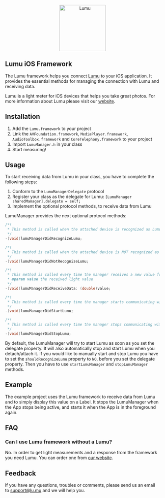 <p align="center">
  <a href="http://lu.mu/"><img src="http://lu.mu/images/logo.png" alt="Lumu" title="Lumu" width="150px" /></a>
</p>

## Lumu iOS Framework

The Lumu framework helps you connect [Lumu](http://lu.mu/) to your iOS application. It provides the essential methods for managing the connection with Lumu and receiving data.

Lumu is a light meter for iOS devices that helps you take great photos. For more information about Lumu please visit our [website](http://lu.mu/).

## Installation

1. Add the ``Lumu.framework`` to your project
2. Link the ``AVFoundation.framework``, ``MediaPlayer.framework``, ``AudioToolbox.framework`` and ``CoreTelephony.framework`` to your project
3. Import ``LumuManager.h`` in your class
4. Start measuring!

## Usage

To start receiving data from Lumu in your class, you have to complete the following steps:

1. Conform to the ``LumuManagerDelegate`` protocol
2. Register your class as the delegate for Lumu: ``[LumuManager sharedManager].delegate = self;``
3. Implement the optional protocol methods, to receive data from Lumu

LumuManager provides the next optional protocol methods: 
```objectivec
/*!
 * This method is called when the attached device is recognized as Lumu.
 */
-(void)lumuManagerDidRecognizeLumu;

/*!
 * This method is called when the attached device is NOT recognized as Lumu.
 */
-(void)lumuManagerDidNotRecognizeLumu;

/*!
 * This method is called every time the manager receives a new value from Lumu.
 * @param value the received light value
 */
-(void)lumuManagerDidReceiveData: (double)value;

/*!
 * This method is called every time the manager starts communicating with Lumu.
 */
-(void)lumuManagerDidStartLumu;

/*!
 * This method is called every time the manager stops communicating with Lumu.
 */
-(void)lumuManagerDidStopLumu;
```

By default, the LumuManager will try to start Lumu as soon as you set the delegate property. It will also automatically stop and start Lumu when you detach/attach it. 
If you would like to manually start and stop Lumu you have to set the ``shouldRecognizeLumu`` property to ``NO``, before you set the delegate property. Then you have to use ``startLumuManager`` and ``stopLumuManager`` methods.

## Example

The example project uses the Lumu framework to receive data from Lumu and to simply display this value on a Label.
It stops the LumuManager when the App stops being active, and starts it when the App is in the foreground again.


## FAQ

### Can I use Lumu framework without a Lumu?

No. In order to get light measurements and a response from the framework you need Lumu. You can order one from [our website](http://lu.mu/).

## Feedback

If you have any questions, troubles or comments, please send us an email to support@lu.mu and we will help you.
